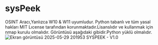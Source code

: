 # sysPeek
OSINT Aracı,Yanlızca W10 & W11 uyumludur.
Python tabanlı ve tüm yasal hakları MIT Lıcense tarafından korunmaktadır.Lisanslıdır ve kullanmak için nmap kurulu olmalıdır.
Görüntüsü aşağıdaki gibidir.Python yüklü olmalıdır.
![Ekran görüntüsü 2025-05-29 201953](https://github.com/user-attachments/assets/2cc2fea4-5457-4fc7-a291-181fd72e164f)
SYSPEEK - V1.0
